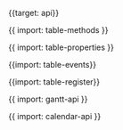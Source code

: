 {{target: api}}

{{ import: table-methods }}

{{ import: table-properties }}

{{import: table-events}}

{{import: table-register}}

{{ import: gantt-api }}

{{ import: calendar-api }}